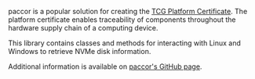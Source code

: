 paccor is a popular solution for creating the [TCG Platform Certificate](https://trustedcomputinggroup.org/resource/tcg-platform-certificate-profile/). The platform certificate enables traceability of components throughout the hardware supply chain of a computing device. 

This library contains classes and methods for interacting with Linux and Windows to retrieve NVMe disk information.

Additional information is available on [paccor's GitHub page](https://github.com/nsacyber/paccor).



